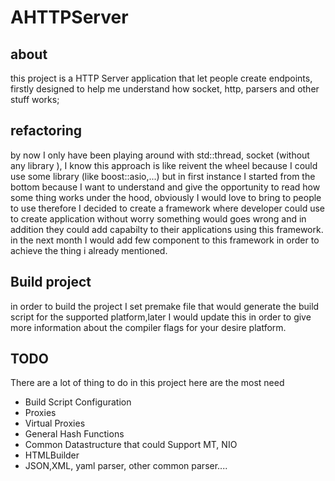 # AHTTPServer

## about
this project is a HTTP Server application that let people create endpoints, firstly designed to 
help me understand how socket, http, parsers and other stuff works;

## refactoring
by now I only have been playing around with std::thread, socket (without any library ), I know this approach is like reivent the wheel because I could use some library (like boost::asio,...) but in first instance I started from the bottom because I want to understand and give the opportunity to read how some thing works under the hood, obviously I would love to bring to people to use therefore 
I decided to create a framework where developer could use to create application without worry something would goes wrong and in addition they could add capabilty to their applications using this framework. in the next month I would add few component to this framework in order to achieve the thing i already mentioned.

## Build project
in order to build the project I set premake file that would generate the build script for the supported platform,later I would update this in order to give more information about the compiler flags for your desire platform.


## TODO 
There are a lot  of thing to do in this project here are the most need 
- Build Script Configuration
- Proxies 
- Virtual Proxies
- General Hash Functions
- Common Datastructure that could Support MT, NIO
- HTMLBuilder
- JSON,XML, yaml parser, other common parser.... 